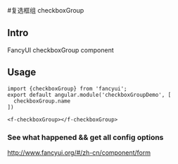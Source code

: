 #复选框组 checkboxGroup

## Intro

FancyUI checkboxGroup component

## Usage

```
import {checkboxGroup} from 'fancyui';
export default angular.module('checkboxGroupDemo', [
  checkboxGroup.name
])
```

```
<f-checkboxGroup></f-checkboxGroup>
```

### See what happened && get all config options 

http://www.fancyui.org/#/zh-cn/component/form
